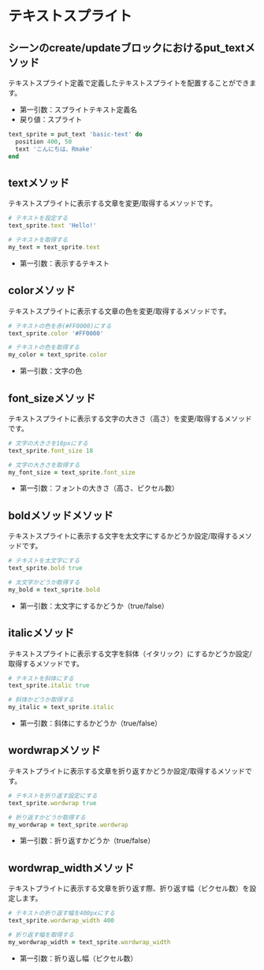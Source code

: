 # テキストスプライト

## シーンのcreate/updateブロックにおけるput_textメソッド

テキストスプライト定義で定義したテキストスプライトを配置することができます。  

* 第一引数：スプライトテキスト定義名
* 戻り値：スプライト

```ruby
text_sprite = put_text 'basic-text' do
  position 400, 50
  text 'こんにちは、Rmake'
end
```

## textメソッド

テキストスプライトに表示する文章を変更/取得するメソッドです。  

```ruby
# テキストを設定する
text_sprite.text 'Hello!'

# テキストを取得する
my_text = text_sprite.text
```

* 第一引数：表示するテキスト

## colorメソッド

テキストスプライトに表示する文章の色を変更/取得するメソッドです。  

```ruby
# テキストの色を赤(#FF0000)にする
text_sprite.color '#FF0000'

# テキストの色を取得する
my_color = text_sprite.color
```

* 第一引数：文字の色

## font_sizeメソッド

テキストスプライトに表示する文字の大きさ（高さ）を変更/取得するメソッドです。  

```ruby
# 文字の大きさを18pxにする
text_sprite.font_size 18

# 文字の大きさを取得する
my_font_size = text_sprite.font_size
```

* 第一引数：フォントの大きさ（高さ、ピクセル数）

## boldメソッドメソッド

テキストスプライトに表示する文字を太文字にするかどうか設定/取得するメソッドです。

```ruby
# テキストを太文字にする
text_sprite.bold true

# 太文字かどうか取得する
my_bold = text_sprite.bold
```

* 第一引数：太文字にするかどうか（true/false）

## italicメソッド

テキストスプライトに表示する文字を斜体（イタリック）にするかどうか設定/取得するメソッドです。

```ruby
# テキストを斜体にする
text_sprite.italic true

# 斜体かどうか取得する
my_italic = text_sprite.italic
```

* 第一引数：斜体にするかどうか（true/false）

## wordwrapメソッド

テキストプライトに表示する文章を折り返すかどうか設定/取得するメソッドです。  

```ruby
# テキストを折り返す設定にする
text_sprite.wordwrap true

# 折り返すかどうか取得する
my_wordwrap = text_sprite.wordwrap
```

* 第一引数：折り返すかどうか（true/false）

## wordwrap_widthメソッド

テキストプライトに表示する文章を折り返す際、折り返す幅（ピクセル数）を設定します。  

```ruby
# テキストの折り返す幅を400pxにする
text_sprite.wordwrap_width 400

# 折り返す幅を取得する
my_wordwrap_width = text_sprite.wordwrap_width
```

* 第一引数：折り返し幅（ピクセル数）
